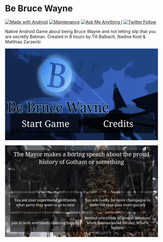 # Be Bruce Wayne

[![Made with Android](https://img.shields.io/badge/Made_with-Android-a4c639.svg?logo=android&style=popout)](https://developer.android.com/studio/) [![Maintenance](https://img.shields.io/badge/Maintained%3F-no-red.svg)](https://bitbucket.org/lbesson/ansi-colors) [![Ask Me Anything !](https://img.shields.io/badge/Ask%20me-anything-1abc9c.svg)](http://www.matthiaszarzecki.com) [![Twitter Follow](https://img.shields.io/twitter/follow/icarustyler.svg?style=social&label=Follow)](https://twitter.com/IcarusTyler)

Native Android Game about being Bruce Wayne and not letting slip that you are secretly Batman. Created in 8 hours by Till Balbach, Nadine Kost & Matthias Zarzecki

![Screenshot](be_bruce_wayne_01.png)

![Screenshot](be_bruce_wayne_06.png)
